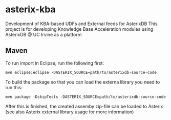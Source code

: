 # asterix-kba
Development of KBA-based UDFs and External feeds for AsterixDB
This project is for developing Knowledge Base Acceleration modules using AsterixDB @ UC Irvine as a platform

## Maven
To run import in Eclipse, run the following first:

	mvn eclipse:eclipse -DASTERIX_SOURCE=path/to/asterixdb-source-code

To build the package so that you can load the externa library you need to run this:

	mvn package -DskipTests -DASTERIX_SOURCE=path/to/asterixdb-source-code
	
After this is finished, the created assemby zip-file can be loaded to Asterix 
(see also Asterix external library usage for more information)
